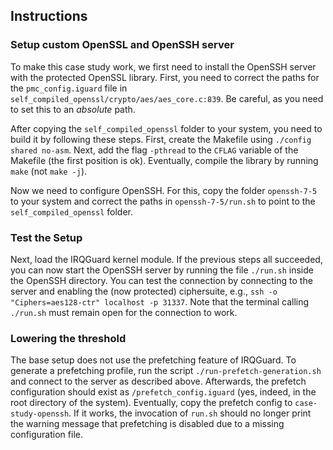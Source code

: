 ## Instructions 

### Setup custom OpenSSL and OpenSSH server
To make this case study work, we first need to install the OpenSSH server with the protected OpenSSL library.
First, you need to correct the paths for the `pmc_config.iguard` file in `self_compiled_openssl/crypto/aes/aes_core.c:839`.
Be careful, as you need to set this to an *absolute* path.

After copying the `self_compiled_openssl` folder to your system, you need to build it by following these steps.
First, create the Makefile using `./config shared no-asm`.
Next, add the flag `-pthread` to the `CFLAG` variable of the Makefile (the first position is ok).
Eventually, compile the library by running `make` (not `make -j`).

Now we need to configure OpenSSH.
For this, copy the folder `openssh-7-5` to your system and correct the paths in `openssh-7-5/run.sh` to point to the `self_compiled_openssl` folder. 


### Test the Setup
Next, load the IRQGuard kernel module.
If the previous steps all succeeded, you can now start the OpenSSH server by running the file `./run.sh` inside the OpenSSH directory.
You can test the connection by connecting to the server and enabling the (now protected) ciphersuite, e.g., `ssh -o "Ciphers=aes128-ctr" localhost -p 31337`.
Note that the terminal calling `./run.sh` must remain open for the connection to work.


### Lowering the threshold
The base setup does not use the prefetching feature of IRQGuard.
To generate a prefetching profile, run the script `./run-prefetch-generation.sh` and connect to the server as described above.
Afterwards, the prefetch configuration should exist as `/prefetch_config.iguard` (yes, indeed, in the root directory of the system).
Eventually, copy the prefetch config to `case-study-openssh`.
If it works, the invocation of `run.sh` should no longer print the warning message that prefetching is disabled due to a missing configuration file.